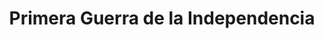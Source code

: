 ﻿---
title: "Primera Guerra de la Independencia"
permalink: periodes_896.html
layout: periode
dataInici: 1848-03-23
dataFi: 1849-03-24
sidebar: periodes
pares:
  - id: 895
    title: "Risorgimento"
    dataInici: "(1815)"
    dataFi: "(1871)"

fills:
  - id: 897
    title: "Batalla de Novara"
    dataInici: "(1849-03-22)"
    dataFi: "(1849-03-23)"

jocsPrincipals:
jocsEscenaris:
jocsEpoca:
jocsEpocaEscenaris:
---
